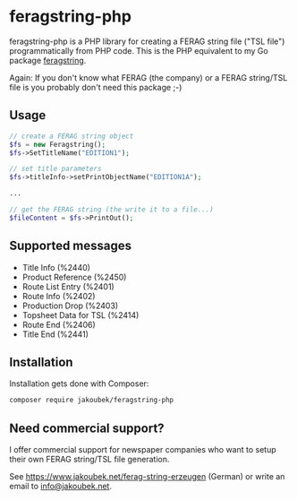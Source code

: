 # feragstring-php

feragstring-php is a PHP library for creating a FERAG string file ("TSL file") programmatically from PHP code. This is the PHP equivalent to my Go package [feragstring](https://github.com/jakoubek/feragstring).

Again: If you don't know what FERAG (the company) or a FERAG string/TSL file is you probably don't need this package ;-)

## Usage

```php
// create a FERAG string object
$fs = new Feragstring();
$fs->SetTitleName("EDITION1");

// set title parameters
$fs->titleInfo->setPrintObjectName("EDITION1A");

...

// get the FERAG string (the write it to a file...) 
$fileContent = $fs->PrintOut();
```

## Supported messages

- Title Info (%2440)
- Product Reference (%2450)
- Route List Entry (%2401)
- Route Info (%2402)
- Production Drop (%2403)
- Topsheet Data for TSL (%2414)
- Route End (%2406)
- Title End (%2441)

## Installation

Installation gets done with Composer:

```bash
composer require jakoubek/feragstring-php
``` 

## Need commercial support?

I offer commercial support for newspaper companies who want to setup their own FERAG string/TSL file generation.

See https://www.jakoubek.net/ferag-string-erzeugen (German) or write an email to <a href="mailto:info@jakoubek.net">info@jakoubek.net</a>.



